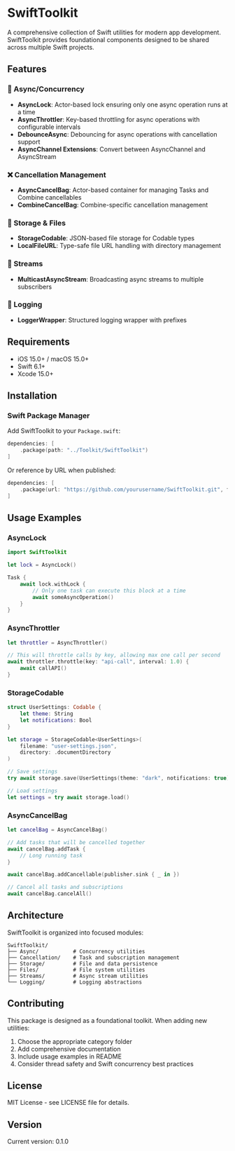 # SwiftToolkit

A comprehensive collection of Swift utilities for modern app development. SwiftToolkit provides foundational components designed to be shared across multiple Swift projects.

## Features

### 🔄 Async/Concurrency
- **AsyncLock**: Actor-based lock ensuring only one async operation runs at a time
- **AsyncThrottler**: Key-based throttling for async operations with configurable intervals
- **DebounceAsync**: Debouncing for async operations with cancellation support
- **AsyncChannel Extensions**: Convert between AsyncChannel and AsyncStream

### ❌ Cancellation Management
- **AsyncCancelBag**: Actor-based container for managing Tasks and Combine cancellables
- **CombineCancelBag**: Combine-specific cancellation management

### 💾 Storage & Files
- **StorageCodable**: JSON-based file storage for Codable types
- **LocalFileURL**: Type-safe file URL handling with directory management

### 🌊 Streams
- **MulticastAsyncStream**: Broadcasting async streams to multiple subscribers

### 📝 Logging
- **LoggerWrapper**: Structured logging wrapper with prefixes

## Requirements

- iOS 15.0+ / macOS 15.0+
- Swift 6.1+
- Xcode 15.0+

## Installation

### Swift Package Manager

Add SwiftToolkit to your `Package.swift`:

```swift
dependencies: [
    .package(path: "../Toolkit/SwiftToolkit")
]
```

Or reference by URL when published:

```swift
dependencies: [
    .package(url: "https://github.com/yourusername/SwiftToolkit.git", from: "0.1.0")
]
```

## Usage Examples

### AsyncLock
```swift
import SwiftToolkit

let lock = AsyncLock()

Task {
    await lock.withLock {
        // Only one task can execute this block at a time
        await someAsyncOperation()
    }
}
```

### AsyncThrottler
```swift
let throttler = AsyncThrottler()

// This will throttle calls by key, allowing max one call per second
await throttler.throttle(key: "api-call", interval: 1.0) {
    await callAPI()
}
```

### StorageCodable
```swift
struct UserSettings: Codable {
    let theme: String
    let notifications: Bool
}

let storage = StorageCodable<UserSettings>(
    filename: "user-settings.json",
    directory: .documentDirectory
)

// Save settings
try await storage.save(UserSettings(theme: "dark", notifications: true))

// Load settings
let settings = try await storage.load()
```

### AsyncCancelBag
```swift
let cancelBag = AsyncCancelBag()

// Add tasks that will be cancelled together
await cancelBag.addTask {
    // Long running task
}

await cancelBag.addCancellable(publisher.sink { _ in })

// Cancel all tasks and subscriptions
await cancelBag.cancelAll()
```

## Architecture

SwiftToolkit is organized into focused modules:

```
SwiftToolkit/
├── Async/           # Concurrency utilities
├── Cancellation/    # Task and subscription management
├── Storage/         # File and data persistence
├── Files/           # File system utilities
├── Streams/         # Async stream utilities
└── Logging/         # Logging abstractions
```

## Contributing

This package is designed as a foundational toolkit. When adding new utilities:

1. Choose the appropriate category folder
2. Add comprehensive documentation
3. Include usage examples in README
4. Consider thread safety and Swift concurrency best practices

## License

MIT License - see LICENSE file for details.

## Version

Current version: 0.1.0